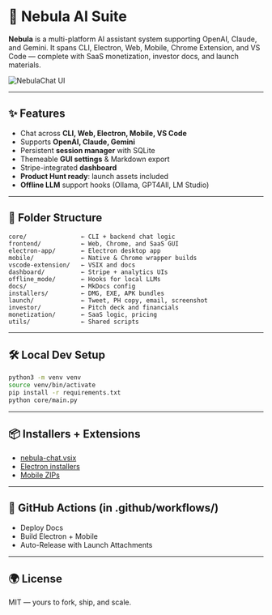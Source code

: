 # 🚀 Nebula AI Suite

**Nebula** is a multi-platform AI assistant system supporting OpenAI, Claude, and Gemini. It spans CLI, Electron, Web, Mobile, Chrome Extension, and VS Code — complete with SaaS monetization, investor docs, and launch materials.

![NebulaChat UI](launch/screenshot.png)

---

## ✨ Features
- Chat across **CLI, Web, Electron, Mobile, VS Code**
- Supports **OpenAI, Claude, Gemini**
- Persistent **session manager** with SQLite
- Themeable **GUI settings** & Markdown export
- Stripe-integrated **dashboard**
- **Product Hunt ready**: launch assets included
- **Offline LLM** support hooks (Ollama, GPT4All, LM Studio)

---

## 📁 Folder Structure

```
core/               ← CLI + backend chat logic  
frontend/           ← Web, Chrome, and SaaS GUI  
electron-app/       ← Electron desktop app  
mobile/             ← Native & Chrome wrapper builds  
vscode-extension/   ← VSIX and docs  
dashboard/          ← Stripe + analytics UIs  
offline_mode/       ← Hooks for local LLMs  
docs/               ← MkDocs config  
installers/         ← DMG, EXE, APK bundles  
launch/             ← Tweet, PH copy, email, screenshot  
investor/           ← Pitch deck and financials  
monetization/       ← SaaS logic, pricing  
utils/              ← Shared scripts  
```

---

## 🛠️ Local Dev Setup

```bash
python3 -m venv venv
source venv/bin/activate
pip install -r requirements.txt
python core/main.py
```

---

## 📦 Installers + Extensions

- [nebula-chat.vsix](vscode-extension/)
- [Electron installers](installers/)
- [Mobile ZIPs](mobile/)

---

## 🐙 GitHub Actions (in .github/workflows/)
- Deploy Docs
- Build Electron + Mobile
- Auto-Release with Launch Attachments

---

## 🌍 License

MIT — yours to fork, ship, and scale.